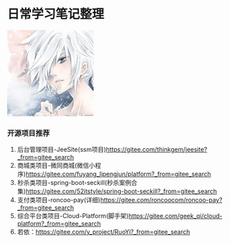 日常学习笔记整理
====================================
![头像](./md1.jpg)

###  开源项目推荐

1. 后台管理项目-JeeSite(ssm项目)https://gitee.com/thinkgem/jeesite?_from=gitee_search
2. 商城类项目-微同商城(微信小程序)https://gitee.com/fuyang_lipengjun/platform?_from=gitee_search
3. 秒杀类项目-spring-boot-seckill(秒杀案例合集)https://gitee.com/52itstyle/spring-boot-seckill?_from=gitee_search
4. 支付类项目-roncoo-pay(详细)https://gitee.com/roncoocom/roncoo-pay?_from=gitee_search
5. 综合平台类项目-Cloud-Platform(脚手架)https://gitee.com/geek_qi/cloud-platform?_from=gitee_search
6. 若依：https://gitee.com/y_project/RuoYi?_from=gitee_search


